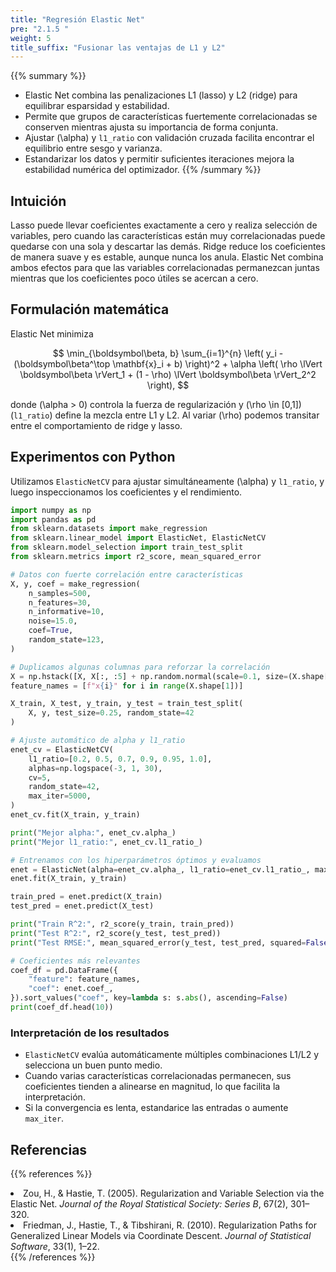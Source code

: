 ```yaml
---
title: "Regresión Elastic Net"
pre: "2.1.5 "
weight: 5
title_suffix: "Fusionar las ventajas de L1 y L2"
---
```


{{% summary %}}
- Elastic Net combina las penalizaciones L1 (lasso) y L2 (ridge) para equilibrar esparsidad y estabilidad.
- Permite que grupos de características fuertemente correlacionadas se conserven mientras ajusta su importancia de forma conjunta.
- Ajustar \(\alpha\) y `l1_ratio` con validación cruzada facilita encontrar el equilibrio entre sesgo y varianza.
- Estandarizar los datos y permitir suficientes iteraciones mejora la estabilidad numérica del optimizador.
{{% /summary %}}

## Intuición
Lasso puede llevar coeficientes exactamente a cero y realiza selección de variables, pero cuando las características están muy correlacionadas puede quedarse con una sola y descartar las demás. Ridge reduce los coeficientes de manera suave y es estable, aunque nunca los anula. Elastic Net combina ambos efectos para que las variables correlacionadas permanezcan juntas mientras que los coeficientes poco útiles se acercan a cero.

## Formulación matemática
Elastic Net minimiza

$$
\min_{\boldsymbol\beta, b} \sum_{i=1}^{n} \left( y_i - (\boldsymbol\beta^\top \mathbf{x}_i + b) \right)^2 + \alpha \left( \rho \lVert \boldsymbol\beta \rVert_1 + (1 - \rho) \lVert \boldsymbol\beta \rVert_2^2 \right),
$$

donde \(\alpha > 0\) controla la fuerza de regularización y \(\rho \in [0,1]\) (`l1_ratio`) define la mezcla entre L1 y L2. Al variar \(\rho\) podemos transitar entre el comportamiento de ridge y lasso.

## Experimentos con Python
Utilizamos `ElasticNetCV` para ajustar simultáneamente \(\alpha\) y `l1_ratio`, y luego inspeccionamos los coeficientes y el rendimiento.

```python
import numpy as np
import pandas as pd
from sklearn.datasets import make_regression
from sklearn.linear_model import ElasticNet, ElasticNetCV
from sklearn.model_selection import train_test_split
from sklearn.metrics import r2_score, mean_squared_error

# Datos con fuerte correlación entre características
X, y, coef = make_regression(
    n_samples=500,
    n_features=30,
    n_informative=10,
    noise=15.0,
    coef=True,
    random_state=123,
)

# Duplicamos algunas columnas para reforzar la correlación
X = np.hstack([X, X[:, :5] + np.random.normal(scale=0.1, size=(X.shape[0], 5))])
feature_names = [f"x{i}" for i in range(X.shape[1])]

X_train, X_test, y_train, y_test = train_test_split(
    X, y, test_size=0.25, random_state=42
)

# Ajuste automático de alpha y l1_ratio
enet_cv = ElasticNetCV(
    l1_ratio=[0.2, 0.5, 0.7, 0.9, 0.95, 1.0],
    alphas=np.logspace(-3, 1, 30),
    cv=5,
    random_state=42,
    max_iter=5000,
)
enet_cv.fit(X_train, y_train)

print("Mejor alpha:", enet_cv.alpha_)
print("Mejor l1_ratio:", enet_cv.l1_ratio_)

# Entrenamos con los hiperparámetros óptimos y evaluamos
enet = ElasticNet(alpha=enet_cv.alpha_, l1_ratio=enet_cv.l1_ratio_, max_iter=5000)
enet.fit(X_train, y_train)

train_pred = enet.predict(X_train)
test_pred = enet.predict(X_test)

print("Train R^2:", r2_score(y_train, train_pred))
print("Test R^2:", r2_score(y_test, test_pred))
print("Test RMSE:", mean_squared_error(y_test, test_pred, squared=False))

# Coeficientes más relevantes
coef_df = pd.DataFrame({
    "feature": feature_names,
    "coef": enet.coef_,
}).sort_values("coef", key=lambda s: s.abs(), ascending=False)
print(coef_df.head(10))
```

### Interpretación de los resultados
- `ElasticNetCV` evalúa automáticamente múltiples combinaciones L1/L2 y selecciona un buen punto medio.
- Cuando varias características correlacionadas permanecen, sus coeficientes tienden a alinearse en magnitud, lo que facilita la interpretación.
- Si la convergencia es lenta, estandarice las entradas o aumente `max_iter`.

## Referencias
{{% references %}}
<li>Zou, H., &amp; Hastie, T. (2005). Regularization and Variable Selection via the Elastic Net. <i>Journal of the Royal Statistical Society: Series B</i>, 67(2), 301–320.</li>
<li>Friedman, J., Hastie, T., &amp; Tibshirani, R. (2010). Regularization Paths for Generalized Linear Models via Coordinate Descent. <i>Journal of Statistical Software</i>, 33(1), 1–22.</li>
{{% /references %}}
